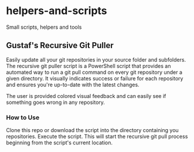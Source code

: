 # helpers-and-scripts
Small scripts, helpers and tools

## Gustaf's Recursive Git Puller
Easily update all your git repositories in your source folder and subfolders. The recursive git puller script is a PowerShell script that provides an automated way to run a git pull command on every git repository under a given directory. It visually indicates success or failure for each repository and ensures you're up-to-date with the latest changes.

The user is provided colored visual feedback and can easily see if something goes wrong in any repository.

### How to Use
Clone this repo or download the script into the directory containing you repositories.
Execute the script. This will start the recursive git pull process beginning from the script's current location.
